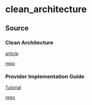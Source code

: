 # clean_architecture

## Source

### Clean Architecture

[article](https://medium.com/flutter-community/clean-architecture-with-states-rebuilder-has-never-been-cleaner-6c9b91c3b9b6?source=rss----86fb29d7cc6a---4)

[repo](https://github.com/GIfatahTH/states-rebuilder-examples/tree/master/007-clean_architecture_dane_mackier_app)

### Provider Implementation Guide

[Tutorial](https://www.filledstacks.com/post/flutter-architecture-my-provider-implementation-guide/)

[repo](https://github.com/FilledStacks/flutter-tutorials/tree/master/010-provider-architecture/002-final/lib)

